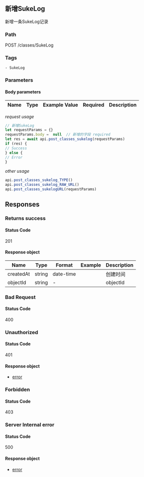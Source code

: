 ## 新增SukeLog

新增一条SukeLog记录
### Path
POST /classes/SukeLog

### Tags
    - SukeLog
### Parameters


#### Body parameters

| Name | Type | Example Value | Required | Description |
| ---- | ---- | ------------- | -------- | ----------- |
*request usage*
```javascript
// 新增SukeLog
let requestParams = {}
requestParams.body =  null  // 新增的字段 required
let res = await api.post_classes_sukelog(requestParams)
if (res) {
// Success
} else {
// Error
}
```
*other usage*
```javascript
api.post_classes_sukelog_TYPE()
api.post_classes_sukelog_RAW_URL()
api.post_classes_sukelogURL(requestParams)
```

## Responses
### Returns success

#### Status Code
201


#### Response object
| Name | Type | Format | Example | Description |
| ---- | ---- | ------ | ------- | ----------- |
| createdAt | string |  date-time  |  | 创建时间 |
| objectId | string |  -  |  | objectId |

### Bad Request

#### Status Code
400



### Unauthorized

#### Status Code
401


#### Response object
* [error](../models/error.md)

### Forbidden

#### Status Code
403



### Server Internal error

#### Status Code
500


#### Response object
* [error](../models/error.md)

